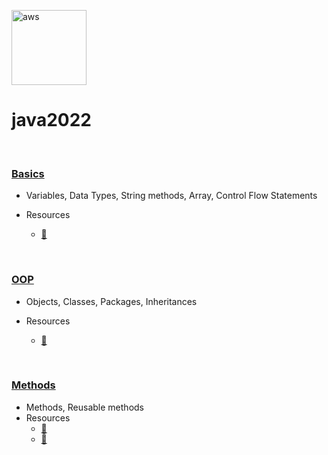 <a href="https://aws.amazon.com/cloudformation/" target="_blank"> <img src="https://www.vectorlogo.zone/logos/java/java-icon.svg" alt="aws" width="120" height="120"/> </a> 

# java2022 
<br>


### [Basics](https://github.com/kzs61/java2022/tree/master/intro/src/w01/day01)

* Variables, Data Types, String methods, Array, Control Flow Statements

* Resources
  * [:link:](https://dev.java/learn/java-language-basics)

<br>

### [OOP](https://github.com/kzs61/java2022/tree/master/oop1/src/w02/oop1)

* Objects, Classes, Packages, Inheritances

* Resources
  * [:link:](https://dev.java/oop/)

<br>

### [Methods](https://github.com/kzs61/java2022/tree/master/w02-methods/src)

* Methods, Reusable methods
* Resources
  * [:link:](https://dev.java/learn/defining-methods/)
  * [:link:](https://www.baeldung.com/java-methods)


